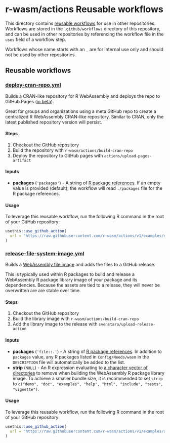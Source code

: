 # r-wasm/actions Reusable workflows

This directory contains [reusable workflows](https://docs.github.com/en/actions/learn-github-actions/reusing-workflows) for use in other repositories. Workflows are stored in the `.github/workflows` directory of this repository, and can be used in other repositories by referencing the workflow file in the `uses` field of a workflow step.

Workflows whose name starts with an `_` are for internal use only and should not be used by other repositories.

## Reusable workflows

### [deploy-cran-repo.yml](https://github.com/r-wasm/actions/tree/main/.github/workflows/deploy-cran-repo.yml)

Builds a CRAN-like repository for R WebAssembly and deploys the repo to GitHub Pages ([in beta](https://github.com/actions/upload-pages-artifact)).

Great for groups and organizations using a meta GitHub repo to create a centralized R WebAssembly CRAN-like repository.  Similar to CRAN, only the latest published repository version will persist.

#### Steps

1. Checkout the GitHub repository
2. Build the repository with `r-wasm/actions/build-cran-repo`
3. Deploy the repository to GitHub pages with `actions/upload-pages-artifact`

#### Inputs

* **packages** (`'packages'`) - A string of [R package references](https://r-lib.github.io/pkgdepends/reference/pkg_refs.html). If an empty value is provided (default), the workflow will read `./packages` file for the R package references.

#### Usage

To leverage this reusable workflow, run the following R command in the root of your GitHub repository:

```R
usethis::use_github_action(
  url = "https://raw.githubusercontent.com/r-wasm/actions/v1/examples/deploy-cran-repo.yml"
)
```


### [release-file-system-image.yml](https://github.com/r-wasm/actions/tree/main/.github/workflows/release-file-system-image.yml)

Builds a [WebAssembly file image](https://docs.r-wasm.org/webr/latest/mounting.html)  and adds the files to a GitHub release.

This is typically used within R packages to build and release a WebAssembly R package library image of your package and its dependencies. Because the assets are tied to a release, they will never be overwritten are are stable over time.

#### Steps

1. Checkout the GitHub repository
2. Build the library image with `r-wasm/actions/build-cran-repo`
3. Add the library image to the release with `svenstaro/upload-release-action`

#### Inputs

* **packages** (`'file::.'`) - A string of [R package references](https://r-lib.github.io/pkgdepends/reference/pkg_refs.html). In addition to `packages` value, any R packages listed in `Config/Needs/wasm` in the `DESCRIPTION` file will automatically be added to the list.
* **strip** (`NULL`) - An R expression evaluating to [a character vector of directories](https://r-wasm.github.io/rwasm/reference/make_library.html#details) to remove when building the WebAssembly R package library image. To achieve a smaller bundle size, it is recommended to set `strip` to `c("demo", "doc", "examples", "help", "html", "include", "tests", "vignette")`.

#### Usage

To leverage this reusable workflow, run the following R command in the root of your GitHub repository:

```R
usethis::use_github_action(
  url = "https://raw.githubusercontent.com/r-wasm/actions/v1/examples/release-file-system-image.yml"
)
```
